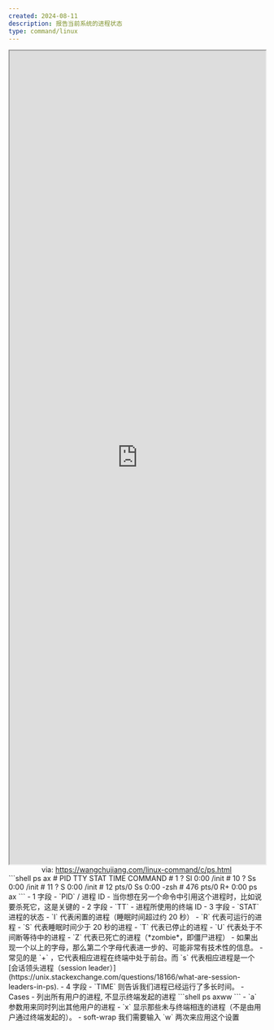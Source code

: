 ```yaml
---
created: 2024-08-11
description: 报告当前系统的进程状态
type: command/linux
---
```


<iframe src='https://wangchujiang.com/linux-command/c/ps.html' style='height:40vh;width:100%' class='iframe-radius' allow='fullscreen'></iframe>
<center>via: <a href='https://wangchujiang.com/linux-command/c/ps.html' target='_blank' class='external-link'>https://wangchujiang.com/linux-command/c/ps.html</a></center>
```shell
ps ax
#  PID TTY      STAT   TIME COMMAND
#    1 ?        Sl     0:00 /init
#   10 ?        Ss     0:00 /init
#   11 ?        S      0:00 /init
#   12 pts/0    Ss     0:00 -zsh
#  476 pts/0    R+     0:00 ps ax
```
    - 1 字段
      - `PID` / 进程 ID
      - 当你想在另一个命令中引用这个进程时，比如说要杀死它，这是关键的
    - 2 字段
      - `TT`
      - 进程所使用的终端 ID
    - 3 字段
      - `STAT` 进程的状态
        - `I` 代表闲置的进程（睡眠时间超过约 20 秒）
        - `R` 代表可运行的进程
        - `S` 代表睡眠时间少于 20 秒的进程
        - `T` 代表已停止的进程
        - `U` 代表处于不间断等待中的进程
        - `Z` 代表已死亡的进程（*zombie*，即僵尸进程）
      - 如果出现一个以上的字母，那么第二个字母代表进一步的、可能非常有技术性的信息。
      - 常见的是 `+` ，它代表相应进程在终端中处于前台。而 `s` 代表相应进程是一个 [会话领头进程（session leader）](https://unix.stackexchange.com/questions/18166/what-are-session-leaders-in-ps).
    - 4 字段
      - `TIME` 则告诉我们进程已经运行了多长时间。
  - Cases
    - 列出所有用户的进程, 不显示终端发起的进程
```shell
ps axww
```
        - `a` 参数用来同时列出其他用户的进程
        - `x` 显示那些未与终端相连的进程（不是由用户通过终端发起的）。
        - soft-wrap 我们需要输入 `w` 两次来应用这个设置
